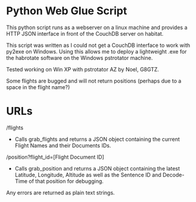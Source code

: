Python Web Glue Script
================================

This python script runs as a webserver on a linux machine and provides a HTTP JSON interface in front of the CouchDB server on habitat.

This script was written as I could not get a CouchDB interface to work with py2exe on Windows. Using this allows me to deploy a lightweight .exe for the habrotate software on the Windows pstrotator machine.

Tested working on Win XP with pstrotator AZ by Noel, G8GTZ.

Some flights are bugged and will not return positions (perhaps due to a space in the flight name?)

URLs
===

/flights
* Calls grab_flights and returns a JSON object containing the current Flight Names and their Documents IDs.

/position?flight_id=[Flight Document ID]
* Calls grab_position and returns a JSON object containing the latest Latitude, Longitude, Altitude as well as the Sentence ID and Decode-Time of that position for debugging.

Any errors are returned as plain text strings.
